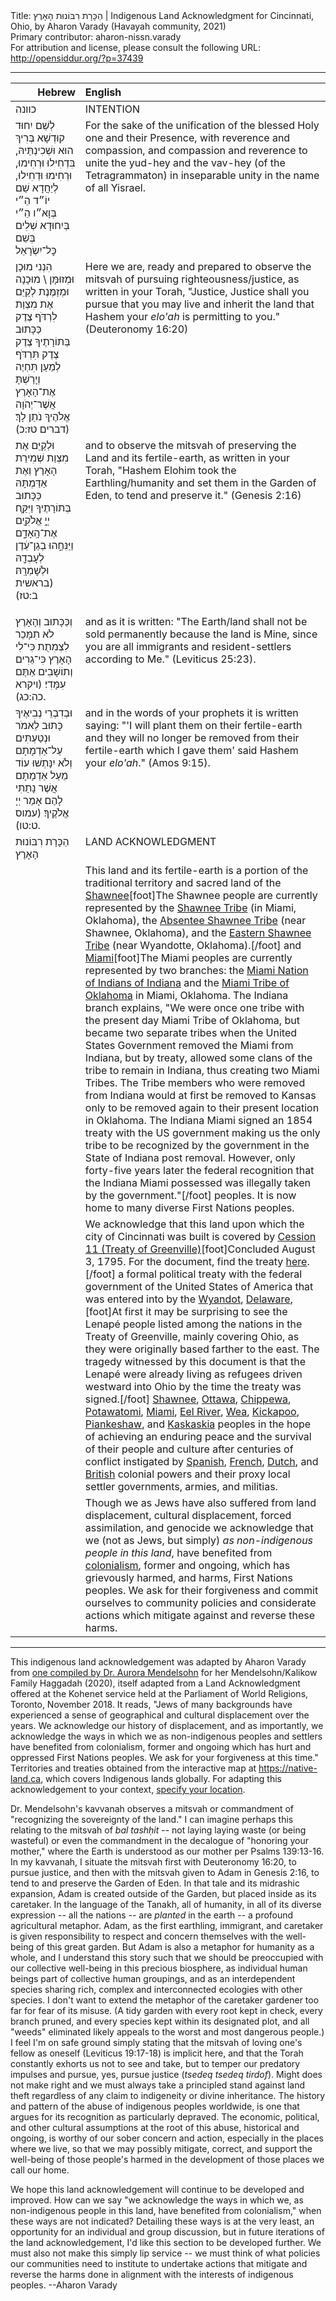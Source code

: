 <html>
<head></head>
<body>
Title: הַכָּרָת רִבּוֹנוּת הָאָרֶץ | Indigenous Land Acknowledgment for Cincinnati, Ohio, by Aharon Varady (Havayah community, 2021)<br />
Primary contributor: aharon-nissn.varady<br />
For attribution and license, please consult the following URL: <a href="http://opensiddur.org/?p=37439">http://opensiddur.org/?p=37439</a>
<p />
<hr />

<table style="margin-left: auto;margin-right: auto;" class="draggable">
<thead><tr><th id="x" style="text-align: right;">Hebrew</th><th style="text-align: left;">English</th></tr></thead>
<tbody>
<tr><td style="vertical-align:top;">
<div class="liturgy"><span lang="he">
כוונה
</span></div></td>
 
<td style="vertical-align:top;">
<div class="english">
INTENTION
</div></td></tr>


<tr><td style="vertical-align:top;">
<div class="liturgy"><span lang="he">
לְשֵׁם יִחוּד קוּדְשָׁא בְּרִיךְ הוּא וּשְׁכִינְתֵּיהּ,
בִּדְחִילוּ וּרְחִימוּ, וּרְחִימוּ וּדְחִילוּ,
לְיַחֲדָא שֵׁם יוֹ״ד הֵ״י בְּוָא״ו הֵ״י בְּיִחוּדָא שְׁלִים
בְּשֵׁם כׇּל־יִשְׂרָאֵל
</span></div></td>
 
<td style="vertical-align:top;">
<div class="english">
For the sake of the unification of the blessed Holy one and their Presence,
with reverence and compassion, and compassion and reverence
to unite the yud-hey and the vav-hey (of the Tetragrammaton) in inseparable unity
in the name of all Yisrael.
</div></td></tr>


<tr><td style="vertical-align:top;">
<div class="liturgy"><span lang="he">
הִנְנִי מוּכָן וּמְזוּמָּן \ מוּכָנָה וּמְזַמֶּנֶת 
לְקַיֵּם אֶת מִצְוַת לִרְדֹּף צֶדֶק 
כַּכָּתוּב בְּתוֹרָתֶיךָ
צֶדֶק צֶדֶק תִּרְדֹּף 
לְמַעַן תִּחְיֶה וְיָרַשְׁתָּ אֶת־הָאָרֶץ 
אֲשֶׁר־יְהֹוָה אֱלֹהֶיךָ נֹתֵן לָךְ׃ <span class="citation">(דברים טז:כ)</span>
</span></div></td>
 
<td style="vertical-align:top;">
<div class="english">
Here we are, ready and prepared 
to observe the mitsvah of pursuing righteousness/justice, 
as written in your Torah,
"Justice, Justice shall you pursue 
that you may live and inherit the land
that Hashem your <em>elo'ah</em> is permitting to you." <span class="citation">(Deuteronomy 16:20)</span>
</div></td></tr>


<tr><td style="vertical-align:top;">
<div class="liturgy"><span lang="he">
וּלְקַיֵּם אֶת מִצְוַת שְׁמִירַת הָאָרֶץ וְאֶת אַדַּמְתָּהּ
כַּכָּתוּב בְּתוֹרָתֶיךָ
וַיִּקַּ֛ח יְיָ֥ אֱלֹקִ֖ים אֶת־הָֽאָדָ֑ם
וַיַּנִּחֵ֣הוּ בְגַן־עֵ֔דֶן לְעׇבְדָ֖הּ וּלְשׇׁמְרָֽהּ׃ <span class="citation">(בראשית ב:טז)</span>

</span></div></td>
 
<td style="vertical-align:top;">
<div class="english">
and to observe the mitsvah of preserving the Land and its fertile-earth, 
as written in your Torah,
"Hashem Elohim took the Earthling/humanity 
and set them in the Garden of Eden, to tend and preserve it." <span class="citation">(Genesis 2:16)</span>
</div></td></tr>


<tr><td style="vertical-align:top;">
<div class="liturgy"><span lang="he">
וְכַּכָּתוּב
וְהָאָרֶץ לֹא תִמָּכֵר לִצְמִתֻת 
כִּי־לִי הָאָרֶץ 
כִּי־גֵרִים וְתוֹשָׁבִים אַתֶּם 
עִמָּדִי׃ <span class="citation">(ויקרא כה:כג)</span>.
</span></div></td>
 
<td style="vertical-align:top;">
<div class="english">
and as it is written:
"The Earth/land shall not be sold permanently 
because the land is Mine, 
since you are all immigrants and resident-settlers 
according to Me." <span class="citation">(Leviticus 25:23)</span>.
</div></td></tr>


<tr><td style="vertical-align:top;">
<div class="liturgy"><span lang="he">
וּבְדִבְרֵי נְבִיאֶיךָ כָּתוּב לֵאמֹר
וּנְטַעְתִּים עַל־אַדְמָתָם 
וְלֹא יִנָּתְשׁוּ עוֹד מֵעַל אַדְמָתָם 
אֲשֶׁר נָתַתִּי לָהֶם 
אָמַר יְיָ אֱלֹקֶיךָ׃ <span class="citation">(עמוס ט:טו)</span>.
</span></div></td>
 
<td style="vertical-align:top;">
<div class="english">
and in the words of your prophets it is written saying: 
"'I will plant them on their fertile-earth
and they will no longer be removed from their fertile-earth
which I gave them'
said Hashem your <em>elo'ah</em>." <span class="citation">(Amos 9:15)</span>.
</div></td></tr>


<tr><td style="vertical-align:top;">
<div class="liturgy"><span lang="he">
הַכָּרָת רִבּוֹנוּת הָאָרֶץ
</span></div></td>
 
<td style="vertical-align:top;">
<div class="english">
LAND ACKNOWLEDGMENT 
</div></td></tr>


<tr><td style="vertical-align:top;">
<div class="liturgy"><span lang="he">

</span></div></td>
 
<td style="vertical-align:top;">
<div class="english">
This land and its fertile-earth
is a portion of the traditional territory 
and sacred land 
of the <a href="https://en.wikipedia.org/wiki/Shawnee">Shawnee</a>[foot]The Shawnee people are currently represented by the <a href="https://www.shawnee-nsn.gov">Shawnee Tribe</a> (in Miami, Oklahoma), the <a href="https://www.astribe.com">Absentee Shawnee Tribe</a> (near Shawnee, Oklahoma), and the <a href="https://estoo-nsn.gov">Eastern Shawnee Tribe</a> (near Wyandotte, Oklahoma).[/foot] and <a href="https://en.wikipedia.org/wiki/Miami_people">Miami</a>[foot]The Miami peoples are currently represented by two branches: the <a href="http://www.miamiindians.org">Miami Nation of Indians of Indiana</a> and the <a href="https://www.miamination.com">Miami Tribe of Oklahoma</a> in Miami, Oklahoma. The Indiana branch explains, "We were once one tribe with the present day Miami Tribe of Oklahoma, but became two separate tribes when the United States Government removed the Miami from Indiana, but by treaty, allowed some clans of the tribe to remain in Indiana, thus creating two Miami Tribes. The Tribe members who were removed from Indiana would at first be removed to Kansas only to be removed again to their present location in Oklahoma. The Indiana Miami signed an 1854 treaty with the US government making us the only tribe to be recognized by the government in the State of Indiana post removal. However, only forty-five years later the federal recognition that the Indiana Miami possessed was illegally taken by the government."[/foot] peoples.
It is now home to many diverse First Nations peoples. 
</div></td></tr>


<tr><td style="vertical-align:top;">
<div class="liturgy"><span lang="he">

</span></div></td>

<td style="vertical-align:top;">
<div class="english">
We acknowledge that this land 
upon which the city of Cincinnati was built
is covered by <a href="https://en.wikipedia.org/wiki/Treaty_of_Greenville">Cession 11 (Treaty of Greenville)</a>[foot]Concluded August 3, 1795. For the document, find the treaty <a href="https://memory.loc.gov/cgi-bin/query/D?hlaw:2:./temp/~ammem_sMn3::">here</a>.[/foot]
a formal political treaty with the federal government of the United States of America 
that was entered into by the <a href="https://en.wikipedia.org/wiki/Wyandot_people">Wyandot</a>, <a href="https://en.wikipedia.org/wiki/Lenape">Delaware</a>,[foot]At first it may be surprising to see the Lenapé people listed among the nations in the Treaty of Greenville, mainly covering Ohio, as they were originally based farther to the east. The tragedy witnessed by this document is that the Lenapé were already living as refugees driven westward into Ohio by the time the treaty was signed.[/foot] <a href="https://en.wikipedia.org/wiki/Shawnee">Shawnee</a>, <a href="https://en.wikipedia.org/wiki/Ottawa">Ottawa</a>, 
<a href="https://en.wikipedia.org/wiki/Ojibwe">Chippewa</a>, <a href="https://en.wikipedia.org/wiki/Potawatomi">Potawatomi</a>, <a href="https://en.wikipedia.org/wiki/Miami_people">Miami</a>, <a href="https://en.wikipedia.org/wiki/Eel_River_Tribe">Eel River</a>, 
<a href="https://en.wikipedia.org/wiki/Wea">Wea</a>, <a href="https://en.wikipedia.org/wiki/Kickapoo_people">Kickapoo</a>, <a href="https://en.wikipedia.org/wiki/Piankeshaw">Piankeshaw</a>, and <a href="https://en.wikipedia.org/wiki/Kaskaskia">Kaskaskia</a> peoples
in the hope of achieving an enduring peace 
and the survival of their people and culture
after centuries of conflict instigated by 
<a href="https://en.wikipedia.org/wiki/Spanish_colonization_of_the_Americas">Spanish</a>, <a href="https://en.wikipedia.org/wiki/French_colonization_of_the_Americas">French</a>, <a href="https://en.wikipedia.org/wiki/Dutch_colonization_of_the_Americas">Dutch</a>, and <a href="https://en.wikipedia.org/wiki/British_colonization_of_the_Americas">British</a> colonial powers 
and their proxy local settler governments, armies, and militias.
</div></td></tr>


<tr><td style="vertical-align:top;">
<div class="liturgy"><span lang="he">

</span></div></td>
 
<td style="vertical-align:top;">
<div class="english">
Though we as Jews have also suffered 
from land displacement, cultural displacement, 
forced assimilation, and genocide
we acknowledge that we (not as Jews, but simply) 
<em>as non-indigenous people in this land</em>, 
have benefited from <a href="https://en.wikipedia.org/wiki/Colonialism">colonialism</a>, 
former and ongoing, 
which has grievously harmed, and harms, First Nations peoples. 
We ask for their forgiveness and commit ourselves
to community policies and considerate actions 
which mitigate against and reverse these harms.
</div></td></tr>
</tbody></table>

<hr />

This indigenous land acknowledgement was adapted by Aharon Varady from <a href="/?p=30866">one compiled by Dr. Aurora Mendelsohn</a> for her Mendelsohn/Kalikow Family Haggadah (2020), itself adapted from a Land Acknowledgment offered at the Kohenet service held at the Parliament of World Religions, Toronto, November 2018. It reads, "Jews of many backgrounds have experienced a sense of geographical and cultural displacement over the years. We acknowledge our history of displacement, and as importantly, we acknowledge the ways in which we as non-indigenous peoples and settlers have benefited from colonialism, former and ongoing which has hurt and oppressed First Nations peoples. We ask for your forgiveness at this time." Territories and treaties obtained from the interactive map at <a href="https://native-land.ca">https://native-land.ca</a>, which covers Indigenous lands globally. For adapting this acknowledgement to your context, <a href="https://native-land.ca">specify your location</a>.

Dr. Mendelsohn's kavvanah observes a mitsvah or commandment of "recognizing the sovereignty of the land." I can imagine perhaps this relating to the mitsvah of <em>bal tashḥit</em> -- not laying laying waste (or being wasteful) or even the commandment in the decalogue of "honoring your mother," where the Earth is understood as our mother per Psalms 139:13-16. In my kavvanah, I situate the mitsvah first with Deuteronomy 16:20, to pursue justice, and then with the mitsvah given to Adam in Genesis 2:16, to tend to and preserve the Garden of Eden. In that tale and its midrashic expansion, Adam is created outside of the Garden, but placed inside as its caretaker. In the language of the Tanakh, all of humanity, in all of its diverse expression -- all the nations -- are <em>planted</em> in the earth -- a profound agricultural metaphor. Adam, as the first earthling, immigrant, and caretaker is given responsibility to respect and concern themselves with the well-being of this great garden. But Adam is also a metaphor for humanity as a whole, and I understand this story such that we should be preoccupied with our collective well-being in this precious biosphere, as individual human beings part of collective human groupings, and as an interdependent species sharing rich, complex and interconnected ecologies with other species. I don't want to extend the metaphor of the caretaker gardener too far for fear of its misuse. (A tidy garden with every root kept in check, every branch pruned, and every species kept within its designated plot, and all "weeds" eliminated likely appeals to the worst and most dangerous people.) I feel I'm on safe ground simply stating that the mitsvah of loving one's fellow as oneself (Leviticus 19:17-18) is implicit here, and that the Torah constantly exhorts us not to see and take, but to temper our predatory impulses and pursue, yes, pursue justice (<em>tsedeq tsedeq tirdof</em>). Might does not make right and we must always take a principled stand against land theft regardless of any claim to indigeneity or divine inheritance. The history and pattern of the abuse of indigenous peoples worldwide, is one that argues for its recognition as particularly depraved. The economic, political, and other cultural assumptions at the root of this abuse, historical and ongoing, is worthy of our sober concern and action, especially in the places where we live, so that we may possibly mitigate, correct, and support the well-being of those people's harmed in the development of those places we call our home. 

We hope this land acknowledgement will continue to be developed and improved. How can we say "we acknowledge the ways in which we, as non-indigenous people in this land, have benefited from colonialism," when these ways are not indicated? Detailing these ways is at the very least, an opportunity for an individual and group discussion, but in future iterations of the land acknowledgement, I'd like this section to be developed further. We must also not make this simply lip service -- we must think of what policies our communities need to institute to undertake actions that mitigate and reverse the harms done in alignment with the interests of indigenous peoples. --Aharon Varady

&nbsp;

</body>
</html>